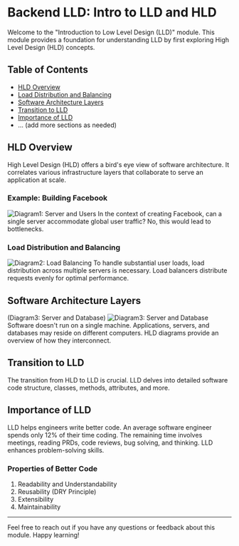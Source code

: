 # Backend LLD: Intro to LLD and HLD

Welcome to the "Introduction to Low Level Design (LLD)" module. This module provides a foundation for understanding LLD by first exploring High Level Design (HLD) concepts.

## Table of Contents

- [HLD Overview](#hld-overview)
- [Load Distribution and Balancing](#load-distribution-and-balancing)
- [Software Architecture Layers](#software-architecture-layers)
- [Transition to LLD](#transition-to-lld)
- [Importance of LLD](#importance-of-lld)
- ... (add more sections as needed)

## HLD Overview

High Level Design (HLD) offers a bird's eye view of software architecture. It correlates various infrastructure layers that collaborate to serve an application at scale.

### Example: Building Facebook

![Diagram1: Server and Users](zImages/IntroductionModule_img/FBServer.png)
In the context of creating Facebook, can a single server accommodate global user traffic? No, this would lead to bottlenecks.

### Load Distribution and Balancing

![Diagram2: Load Balancing](zImages/IntroductionModule_img/FBLoadBalancerDB.png)
To handle substantial user loads, load distribution across multiple servers is necessary. Load balancers distribute requests evenly for optimal performance.

## Software Architecture Layers

(Diagram3: Server and Database)
![Diagram3: Server and Database](zImages/IntroductionModule_img/FBServer.png)
Software doesn't run on a single machine. Applications, servers, and databases may reside on different computers. HLD diagrams provide an overview of how they interconnect.

## Transition to LLD

The transition from HLD to LLD is crucial. LLD delves into detailed software code structure, classes, methods, attributes, and more.

## Importance of LLD

LLD helps engineers write better code. An average software engineer spends only 12% of their time coding. The remaining time involves meetings, reading PRDs, code reviews, bug solving, and thinking. LLD enhances problem-solving skills.

### Properties of Better Code

1. Readability and Understandability
2. Reusability (DRY Principle)
3. Extensibility
4. Maintainability

---

Feel free to reach out if you have any questions or feedback about this module. Happy learning!
